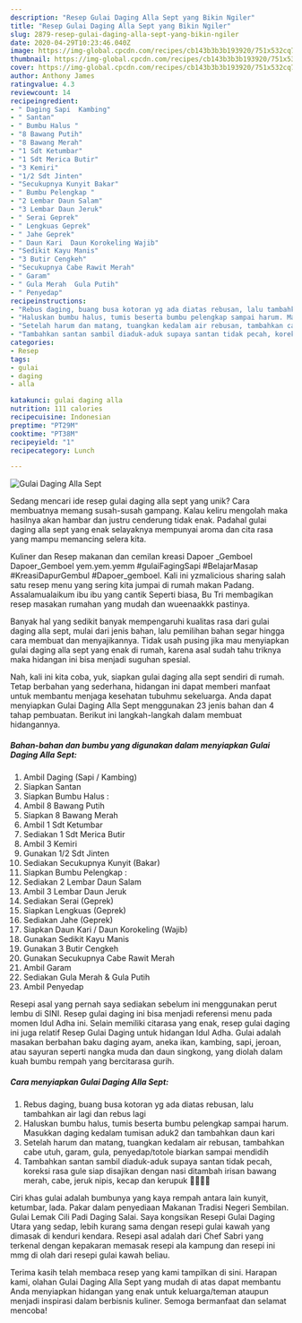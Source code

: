 ```yaml
---
description: "Resep Gulai Daging Alla Sept yang Bikin Ngiler"
title: "Resep Gulai Daging Alla Sept yang Bikin Ngiler"
slug: 2879-resep-gulai-daging-alla-sept-yang-bikin-ngiler
date: 2020-04-29T10:23:46.040Z
image: https://img-global.cpcdn.com/recipes/cb143b3b3b193920/751x532cq70/gulai-daging-alla-sept-foto-resep-utama.jpg
thumbnail: https://img-global.cpcdn.com/recipes/cb143b3b3b193920/751x532cq70/gulai-daging-alla-sept-foto-resep-utama.jpg
cover: https://img-global.cpcdn.com/recipes/cb143b3b3b193920/751x532cq70/gulai-daging-alla-sept-foto-resep-utama.jpg
author: Anthony James
ratingvalue: 4.3
reviewcount: 14
recipeingredient:
- " Daging Sapi  Kambing"
- " Santan"
- " Bumbu Halus "
- "8 Bawang Putih"
- "8 Bawang Merah"
- "1 Sdt Ketumbar"
- "1 Sdt Merica Butir"
- "3 Kemiri"
- "1/2 Sdt Jinten"
- "Secukupnya Kunyit Bakar"
- " Bumbu Pelengkap "
- "2 Lembar Daun Salam"
- "3 Lembar Daun Jeruk"
- " Serai Geprek"
- " Lengkuas Geprek"
- " Jahe Geprek"
- " Daun Kari  Daun Korokeling Wajib"
- "Sedikit Kayu Manis"
- "3 Butir Cengkeh"
- "Secukupnya Cabe Rawit Merah"
- " Garam"
- " Gula Merah  Gula Putih"
- " Penyedap"
recipeinstructions:
- "Rebus daging, buang busa kotoran yg ada diatas rebusan, lalu tambahkan air lagi dan rebus lagi"
- "Haluskan bumbu halus, tumis beserta bumbu pelengkap sampai harum. Masukkan daging kedalam tumisan aduk2 dan tambahkan daun kari"
- "Setelah harum dan matang, tuangkan kedalam air rebusan, tambahkan cabe utuh, garam, gula, penyedap/totole biarkan sampai mendidih"
- "Tambahkan santan sambil diaduk-aduk supaya santan tidak pecah, koreksi rasa gule siap disajikan dengan nasi ditambah irisan bawang merah, cabe, jeruk nipis, kecap dan kerupuk 🤣🤣🤣🤣"
categories:
- Resep
tags:
- gulai
- daging
- alla

katakunci: gulai daging alla 
nutrition: 111 calories
recipecuisine: Indonesian
preptime: "PT29M"
cooktime: "PT38M"
recipeyield: "1"
recipecategory: Lunch

---
```



![Gulai Daging Alla Sept](https://img-global.cpcdn.com/recipes/cb143b3b3b193920/751x532cq70/gulai-daging-alla-sept-foto-resep-utama.jpg)

Sedang mencari ide resep gulai daging alla sept yang unik? Cara membuatnya memang susah-susah gampang. Kalau keliru mengolah maka hasilnya akan hambar dan justru cenderung tidak enak. Padahal gulai daging alla sept yang enak selayaknya mempunyai aroma dan cita rasa yang mampu memancing selera kita.

Kuliner dan Resep makanan dan cemilan kreasi Dapoer _Gemboel Dapoer_Gemboel yem.yem.yemm #gulaiFagingSapi #BelajarMasap #KreasiDapurGembul #Dapoer_gemboel. Kali ini yzmalicious sharing salah satu resep menu yang sering kita jumpai di rumah makan Padang. Assalamualaikum ibu ibu yang cantik Seperti biasa, Bu Tri membagikan resep masakan rumahan yang mudah dan wueenaakkk pastinya.

Banyak hal yang sedikit banyak mempengaruhi kualitas rasa dari gulai daging alla sept, mulai dari jenis bahan, lalu pemilihan bahan segar hingga cara membuat dan menyajikannya. Tidak usah pusing jika mau menyiapkan gulai daging alla sept yang enak di rumah, karena asal sudah tahu triknya maka hidangan ini bisa menjadi suguhan spesial.


Nah, kali ini kita coba, yuk, siapkan gulai daging alla sept sendiri di rumah. Tetap berbahan yang sederhana, hidangan ini dapat memberi manfaat untuk membantu menjaga kesehatan tubuhmu sekeluarga. Anda dapat menyiapkan Gulai Daging Alla Sept menggunakan 23 jenis bahan dan 4 tahap pembuatan. Berikut ini langkah-langkah dalam membuat hidangannya.

<!--inarticleads1-->

##### Bahan-bahan dan bumbu yang digunakan dalam menyiapkan Gulai Daging Alla Sept:

1. Ambil  Daging (Sapi / Kambing)
1. Siapkan  Santan
1. Siapkan  Bumbu Halus :
1. Ambil 8 Bawang Putih
1. Siapkan 8 Bawang Merah
1. Ambil 1 Sdt Ketumbar
1. Sediakan 1 Sdt Merica Butir
1. Ambil 3 Kemiri
1. Gunakan 1/2 Sdt Jinten
1. Sediakan Secukupnya Kunyit (Bakar)
1. Siapkan  Bumbu Pelengkap :
1. Sediakan 2 Lembar Daun Salam
1. Ambil 3 Lembar Daun Jeruk
1. Sediakan  Serai (Geprek)
1. Siapkan  Lengkuas (Geprek)
1. Sediakan  Jahe (Geprek)
1. Siapkan  Daun Kari / Daun Korokeling (Wajib)
1. Gunakan Sedikit Kayu Manis
1. Gunakan 3 Butir Cengkeh
1. Gunakan Secukupnya Cabe Rawit Merah
1. Ambil  Garam
1. Sediakan  Gula Merah &amp; Gula Putih
1. Ambil  Penyedap


Resepi asal yang pernah saya sediakan sebelum ini menggunakan perut lembu di SINI. Resep gulai daging ini bisa menjadi referensi menu pada momen Idul Adha ini. Selain memiliki citarasa yang enak, resep gulai daging ini juga relatif Resep Gulai Daging untuk hidangan Idul Adha. Gulai adalah masakan berbahan baku daging ayam, aneka ikan, kambing, sapi, jeroan, atau sayuran seperti nangka muda dan daun singkong, yang diolah dalam kuah bumbu rempah yang bercitarasa gurih. 

<!--inarticleads2-->

##### Cara menyiapkan Gulai Daging Alla Sept:

1. Rebus daging, buang busa kotoran yg ada diatas rebusan, lalu tambahkan air lagi dan rebus lagi
1. Haluskan bumbu halus, tumis beserta bumbu pelengkap sampai harum. Masukkan daging kedalam tumisan aduk2 dan tambahkan daun kari
1. Setelah harum dan matang, tuangkan kedalam air rebusan, tambahkan cabe utuh, garam, gula, penyedap/totole biarkan sampai mendidih
1. Tambahkan santan sambil diaduk-aduk supaya santan tidak pecah, koreksi rasa gule siap disajikan dengan nasi ditambah irisan bawang merah, cabe, jeruk nipis, kecap dan kerupuk 🤣🤣🤣🤣


Ciri khas gulai adalah bumbunya yang kaya rempah antara lain kunyit, ketumbar, lada. Pakar dalam penyediaan Makanan Tradisi Negeri Sembilan. Gulai Lemak Cili Padi Daging Salai. Saya kongsikan Resepi Gulai Daging Utara yang sedap, lebih kurang sama dengan resepi gulai kawah yang dimasak di kenduri kendara. Resepi asal adalah dari Chef Sabri yang terkenal dengan kepakaran memasak resepi ala kampung dan resepi ini mmg di olah dari resepi gulai kawah beliau. 

Terima kasih telah membaca resep yang kami tampilkan di sini. Harapan kami, olahan Gulai Daging Alla Sept yang mudah di atas dapat membantu Anda menyiapkan hidangan yang enak untuk keluarga/teman ataupun menjadi inspirasi dalam berbisnis kuliner. Semoga bermanfaat dan selamat mencoba!
